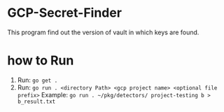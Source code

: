 # GCP-Secret-Finder
This program find out the version of vault in which keys are found.


# how to Run
1. Run: ```go get .```
2. Run: ```go run . <directory Path> <gcp project name> <optional file prefix>``` 
    Example: 
        ```go run . ~/pkg/detectors/ project-testing b > b_result.txt```

